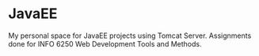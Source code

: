 # JavaEE
My personal space for JavaEE projects using Tomcat Server.
Assignments done for INFO 6250 Web Development Tools and Methods.
